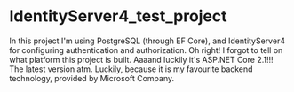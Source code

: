 # IdentityServer4_test_project
In this project I'm using PostgreSQL (through EF Core), and IdentityServer4 for configuring authentication and authorization. 
Oh right! I forgot to tell on what platform this project is built. Aaaand luckily it's ASP.NET Core 2.1!!! The latest version atm.
Luckily, because it is my favourite backend technology, provided by Microsoft Company.

